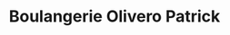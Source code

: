 ---
title: "Boulangerie Olivero Patrick"
url: /mezos/boulangerie-olivero-patrick/
shop: boulangerie
---